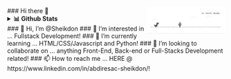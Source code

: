<img src="/dino.gif" align="right"  width="36%"/>
### Hi there 👋
<details>
  <summary><b>📊 Github Stats</b></summary>
  <p align="left"> <img src="https://github-readme-stats.vercel.app/api?username=sheikdonm&show_icons=true&theme=dark"/>
</details>
### 👋 Hi, I’m @Sheikdon
### 👀 I’m interested in ... Fullstack Development!
### 🌱 I’m currently learning ... HTML/CSS/Javascript and Python!
### 💞️ I’m looking to collaborate on ... anything Front-End, Back-end or Full-Stacks Development related!
### 📫 How to reach me ... HERE @ https://www.linkedin.com/in/abdiresac-sheikdon/!
